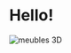 <!DOCTYPE html>
<html lang="en">
<head>
    <meta charset="UTF-8">
    <meta name="viewport" content="width=device-width, initial-scale=1.0">
    <title>showroom</title>
</head>
<body>
    <h1>Hello!</h1>
<!-- Add an image -->
    <img src="‪C:\Users\GK-S\Desktop\new\meubles VR.jpg" alt="meubles 3D">
</body>
</html>
